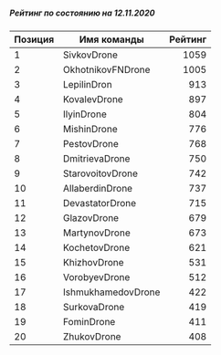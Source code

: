 ##### Рейтинг по состоянию на 12.11.2020

Позиция|Имя команды|Рейтинг
---|---|---:
1|SivkovDrone|1059
2|OkhotnikovFNDrone|1005
3|LepilinDron|913
4|KovalevDrone|897
5|IlyinDrone|804
6|MishinDrone|776
7|PestovDrone|768
8|DmitrievaDrone|750
9|StarovoitovDrone|742
10|AllaberdinDrone|737
11|DevastatorDrone|715
12|GlazovDrone|679
13|MartynovDrone|673
14|KochetovDrone|621
15|KhizhovDrone|531
16|VorobyevDrone|512
17|IshmukhamedovDrone|422
18|SurkovaDrone|419
19|FominDrone|411
20|ZhukovDrone|408
